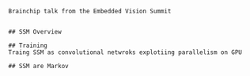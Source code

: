 	Brainchip talk from the Embedded Vision Summit 
	
	
	## SSM Overview
	
	## Training 
	Traing SSM as convolutional netwroks explotiing parallelism on GPU 
	
	## SSM are Markov
	
	
